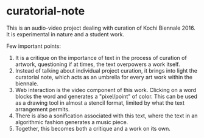 # curatorial-note
This is an audio-video project dealing with curation of Kochi Biennale 2016. 
It is experimental in nature and a student work. 

Few important points:
1. It is a critique on the importance of text in the process of curation of artwork, questioning if at times, the text overpowers a work itself.
2. Instead of talking about individual project curation, it brings into light the curatorial note, which acts as an umbrella for every art work within the biennale.
3. Web interaction is the video component of this work. Clicking on a word blocks the word and generates a "pixel/point" of color. This can be used as a drawing tool in almost a stencil format, limited by what the text arrangement permits.
4. There is also a sonification associated with this text, where the text in an algorithmic fashion generates a music piece.
5. Together, this becomes both a critique and a work on its own.
